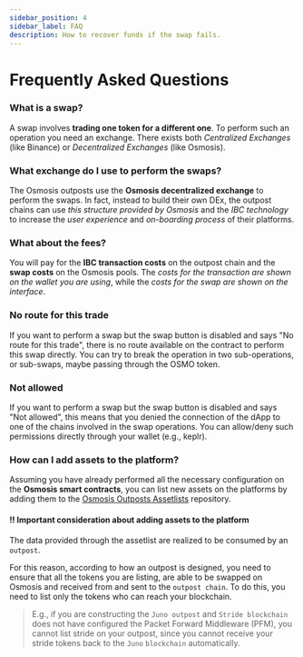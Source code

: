 ```yaml
---
sidebar_position: 4
sidebar_label: FAQ
description: How to recover funds if the swap fails.
---
```


# Frequently Asked Questions

### What is a swap?
A swap involves **trading one token for a different one**. To perform such 
an operation you need an exchange. There exists both *Centralized Exchanges*
(like Binance) or *Decentralized Exchanges* (like Osmosis). 

### What exchange do I use to perform the swaps?
The Osmosis outposts use the **Osmosis decentralized exchange** to perform the
swaps. In fact, instead to build their own DEx, the outpost chains can use 
*this structure provided by Osmosis* and the *IBC technology* to increase the
*user experience* and *on-boarding process* of their platforms.

### What about the fees?
You will pay for the **IBC transaction costs** on the outpost chain and the 
**swap costs** on the Osmosis pools. The *costs for the transaction are shown*
*on the wallet you are using*, while the *costs for the swap are shown on the*
*interface*. 

### No route for this trade
If you want to perform a swap but the swap button is disabled and says 
"No route for this trade", there is no route available on the contract to 
perform this swap directly. You can try to break the operation in two 
sub-operations, or sub-swaps, maybe passing through the OSMO token.

### Not allowed
If you want to perform a swap but the swap button is disabled and says 
"Not allowed", this means that you denied the connection of the dApp to one of 
the chains involved in the swap operations. You can allow/deny such permissions
directly through your wallet (e.g., keplr).

### How can I add assets to the platform?
Assuming you have already performed all the necessary configuration on the 
**Osmosis smart contracts**, you can list new assets on the platforms by adding
them to the 
[Osmosis Outposts Assetlists](https://github.com/nabla-studio/osmosis-outposts-assetlists) 
repository.

#### ‼️ Important consideration about adding assets to the platform

The data provided through the assetlist are realized to be consumed by an
`outpost`.

For this reason, according to how an outpost is designed, you need to ensure
that all the tokens you are listing, are able to be swapped on Osmosis and
received from and sent to the `outpost chain`.
To do this, you need to list only the tokens who can reach your blockchain.

> E.g., if you are constructing the `Juno outpost` and `Stride blockchain` does
> not have configured the Packet Forward Middleware (PFM), you cannot list stride
> on your outpost, since you cannot receive your stride tokens back to the `Juno`
> `blockchain` automatically.
